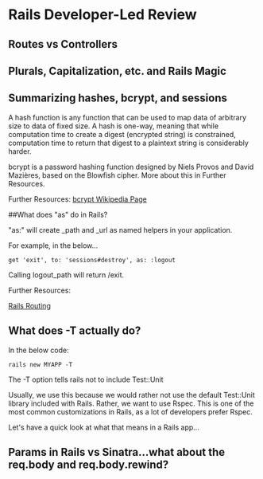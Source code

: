 # Rails Developer-Led Review

## Routes vs Controllers

## Plurals, Capitalization, etc. and Rails Magic

## Summarizing hashes, bcrypt, and sessions

A hash function is any function that can be used to map data of arbitrary size to data of fixed size.  A hash is one-way, meaning that while computation time to create a digest (encrypted string) is constrained, computation time to return that digest to a plaintext string is considerably harder.

bcrypt is a password hashing function designed by Niels Provos and David Mazières, based on the Blowfish cipher.  More about this in Further Resources.

Further Resources:
[bcrypt Wikipedia Page](https://en.wikipedia.org/wiki/Bcrypt)

##What does "as" do in Rails?

"as:" will create <name>_path and <name>_url as named helpers in your application. 

For example, in the below...

`get 'exit', to: 'sessions#destroy', as: :logout`

Calling logout_path will return /exit.

Further Resources:

[Rails Routing](http://guides.rubyonrails.org/routing.html)

## What does -T actually do?

In the below code:

`rails new MYAPP -T`

The -T option tells rails not to include Test::Unit

Usually, we use this because we would rather not use the default Test::Unit library included with Rails.  Rather, we want to use Rspec.  This is one of the most common customizations in Rails, as a lot of developers prefer Rspec.

Let's have a quick look at what that means in a Rails app...

## Params in Rails vs Sinatra...what about the req.body and req.body.rewind?

## 
